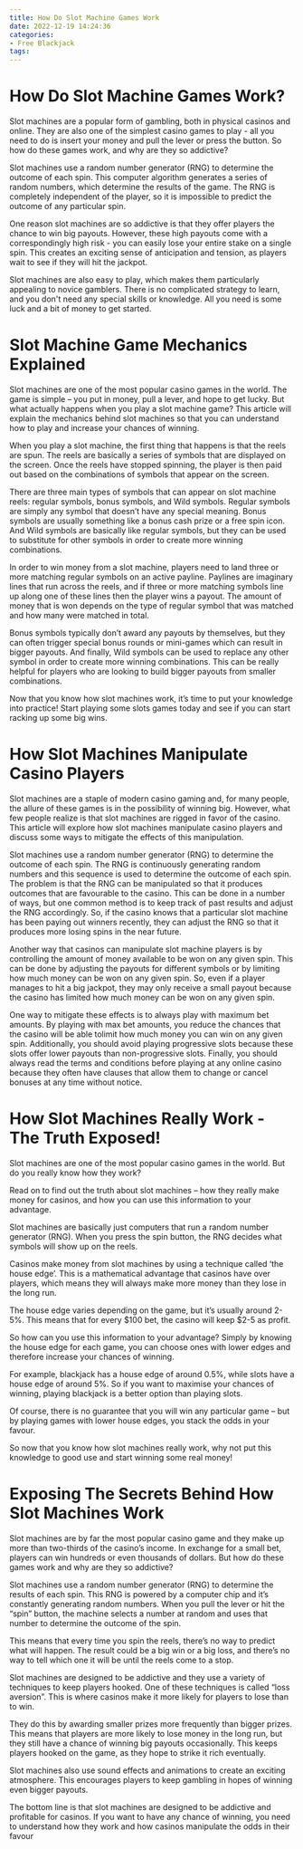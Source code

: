 ```yaml
---
title: How Do Slot Machine Games Work
date: 2022-12-19 14:24:36
categories:
- Free Blackjack
tags:
---
```



#  How Do Slot Machine Games Work?

Slot machines are a popular form of gambling, both in physical casinos and online. They are also one of the simplest casino games to play - all you need to do is insert your money and pull the lever or press the button. So how do these games work, and why are they so addictive?

Slot machines use a random number generator (RNG) to determine the outcome of each spin. This computer algorithm generates a series of random numbers, which determine the results of the game. The RNG is completely independent of the player, so it is impossible to predict the outcome of any particular spin.

One reason slot machines are so addictive is that they offer players the chance to win big payouts. However, these high payouts come with a correspondingly high risk - you can easily lose your entire stake on a single spin. This creates an exciting sense of anticipation and tension, as players wait to see if they will hit the jackpot.

Slot machines are also easy to play, which makes them particularly appealing to novice gamblers. There is no complicated strategy to learn, and you don't need any special skills or knowledge. All you need is some luck and a bit of money to get started.

#  Slot Machine Game Mechanics Explained

Slot machines are one of the most popular casino games in the world. The game is simple – you put in money, pull a lever, and hope to get lucky. But what actually happens when you play a slot machine game? This article will explain the mechanics behind slot machines so that you can understand how to play and increase your chances of winning.

When you play a slot machine, the first thing that happens is that the reels are spun. The reels are basically a series of symbols that are displayed on the screen. Once the reels have stopped spinning, the player is then paid out based on the combinations of symbols that appear on the screen.

There are three main types of symbols that can appear on slot machine reels: regular symbols, bonus symbols, and Wild symbols. Regular symbols are simply any symbol that doesn’t have any special meaning. Bonus symbols are usually something like a bonus cash prize or a free spin icon. And Wild symbols are basically like regular symbols, but they can be used to substitute for other symbols in order to create more winning combinations.

In order to win money from a slot machine, players need to land three or more matching regular symbols on an active payline. Paylines are imaginary lines that run across the reels, and if three or more matching symbols line up along one of these lines then the player wins a payout. The amount of money that is won depends on the type of regular symbol that was matched and how many were matched in total.

Bonus symbols typically don’t award any payouts by themselves, but they can often trigger special bonus rounds or mini-games which can result in bigger payouts. And finally, Wild symbols can be used to replace any other symbol in order to create more winning combinations. This can be really helpful for players who are looking to build bigger payouts from smaller combinations.

Now that you know how slot machines work, it’s time to put your knowledge into practice! Start playing some slots games today and see if you can start racking up some big wins.

#  How Slot Machines Manipulate Casino Players 

Slot machines are a staple of modern casino gaming and, for many people, the allure of these games is in the possibility of winning big. However, what few people realize is that slot machines are rigged in favor of the casino. This article will explore how slot machines manipulate casino players and discuss some ways to mitigate the effects of this manipulation.

Slot machines use a random number generator (RNG) to determine the outcome of each spin. The RNG is continuously generating random numbers and this sequence is used to determine the outcome of each spin. The problem is that the RNG can be manipulated so that it produces outcomes that are favourable to the casino. This can be done in a number of ways, but one common method is to keep track of past results and adjust the RNG accordingly. So, if the casino knows that a particular slot machine has been paying out winners recently, they can adjust the RNG so that it produces more losing spins in the near future.

Another way that casinos can manipulate slot machine players is by controlling the amount of money available to be won on any given spin. This can be done by adjusting the payouts for different symbols or by limiting how much money can be won on any given spin. So, even if a player manages to hit a big jackpot, they may only receive a small payout because the casino has limited how much money can be won on any given spin.

One way to mitigate these effects is to always play with maximum bet amounts. By playing with max bet amounts, you reduce the chances that the casino will be able tolimit how much money you can win on any given spin. Additionally, you should avoid playing progressive slots because these slots offer lower payouts than non-progressive slots. Finally, you should always read the terms and conditions before playing at any online casino because they often have clauses that allow them to change or cancel bonuses at any time without notice.

#  How Slot Machines Really Work - The Truth Exposed! 

Slot machines are one of the most popular casino games in the world. But do you really know how they work? 

Read on to find out the truth about slot machines – how they really make money for casinos, and how you can use this information to your advantage. 

Slot machines are basically just computers that run a random number generator (RNG). When you press the spin button, the RNG decides what symbols will show up on the reels. 

Casinos make money from slot machines by using a technique called ‘the house edge’. This is a mathematical advantage that casinos have over players, which means they will always make more money than they lose in the long run. 

The house edge varies depending on the game, but it’s usually around 2-5%. This means that for every $100 bet, the casino will keep $2-5 as profit. 

So how can you use this information to your advantage? Simply by knowing the house edge for each game, you can choose ones with lower edges and therefore increase your chances of winning. 

For example, blackjack has a house edge of around 0.5%, while slots have a house edge of around 5%. So if you want to maximise your chances of winning, playing blackjack is a better option than playing slots. 

Of course, there is no guarantee that you will win any particular game – but by playing games with lower house edges, you stack the odds in your favour. 

So now that you know how slot machines really work, why not put this knowledge to good use and start winning some real money!

#  Exposing The Secrets Behind How Slot Machines Work

Slot machines are by far the most popular casino game and they make up more than two-thirds of the casino’s income. In exchange for a small bet, players can win hundreds or even thousands of dollars. But how do these games work and why are they so addictive?

Slot machines use a random number generator (RNG) to determine the results of each spin. This RNG is powered by a computer chip and it’s constantly generating random numbers. When you pull the lever or hit the “spin” button, the machine selects a number at random and uses that number to determine the outcome of the spin.

This means that every time you spin the reels, there’s no way to predict what will happen. The result could be a big win or a big loss, and there’s no way to tell which one it will be until the reels come to a stop.

 Slot machines are designed to be addictive and they use a variety of techniques to keep players hooked. One of these techniques is called “loss aversion”. This is where casinos make it more likely for players to lose than to win.

They do this by awarding smaller prizes more frequently than bigger prizes. This means that players are more likely to lose money in the long run, but they still have a chance of winning big payouts occasionally. This keeps players hooked on the game, as they hope to strike it rich eventually.

Slot machines also use sound effects and animations to create an exciting atmosphere. This encourages players to keep gambling in hopes of winning even bigger payouts.

The bottom line is that slot machines are designed to be addictive and profitable for casinos. If you want to have any chance of winning, you need to understand how they work and how casinos manipulate the odds in their favour